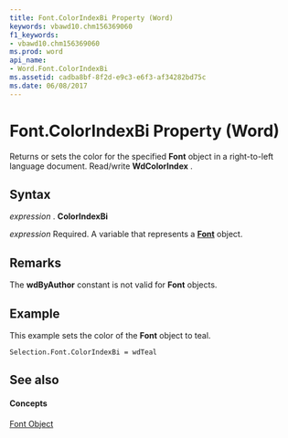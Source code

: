 ```yaml
---
title: Font.ColorIndexBi Property (Word)
keywords: vbawd10.chm156369060
f1_keywords:
- vbawd10.chm156369060
ms.prod: word
api_name:
- Word.Font.ColorIndexBi
ms.assetid: cadba8bf-8f2d-e9c3-e6f3-af34282bd75c
ms.date: 06/08/2017
---
```



# Font.ColorIndexBi Property (Word)

Returns or sets the color for the specified **Font** object in a right-to-left language document. Read/write **WdColorIndex** .


## Syntax

 _expression_ . **ColorIndexBi**

 _expression_ Required. A variable that represents a **[Font](font-object-word.md)** object.


## Remarks

The **wdByAuthor** constant is not valid for **Font** objects.


## Example

This example sets the color of the **Font** object to teal.


```
Selection.Font.ColorIndexBi = wdTeal
```


## See also


#### Concepts


[Font Object](font-object-word.md)

